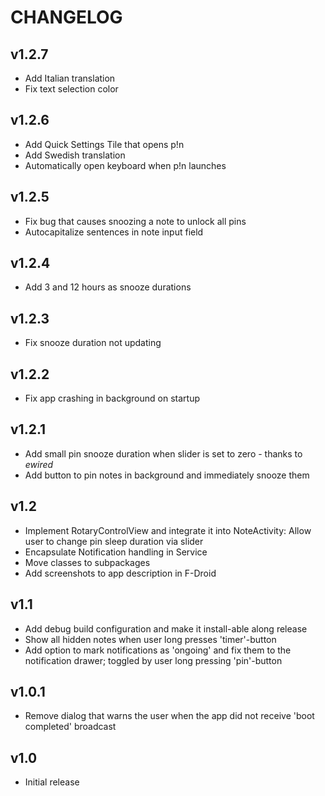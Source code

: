 # CHANGELOG

## v1.2.7
- Add Italian translation
- Fix text selection color

## v1.2.6
- Add Quick Settings Tile that opens p!n
- Add Swedish translation
- Automatically open keyboard when p!n launches

## v1.2.5
- Fix bug that causes snoozing a note to unlock all pins
- Autocapitalize sentences in note input field

## v1.2.4
- Add 3 and 12 hours as snooze durations

## v1.2.3
- Fix snooze duration not updating

## v1.2.2
- Fix app crashing in background on startup

## v1.2.1
- Add small pin snooze duration when slider is set to zero - thanks to _ewired_
- Add button to pin notes in background and immediately snooze them

## v1.2
- Implement RotaryControlView and integrate it into NoteActivity: Allow user to change pin sleep duration via slider
- Encapsulate Notification handling in Service
- Move classes to subpackages
- Add screenshots to app description in F-Droid

## v1.1
- Add debug build configuration and make it install-able along release
- Show all hidden notes when user long presses 'timer'-button
- Add option to mark notifications as 'ongoing' and fix them to the notification drawer; toggled by user long pressing 'pin'-button

## v1.0.1
- Remove dialog that warns the user when the app did not receive 'boot completed' broadcast

## v1.0
- Initial release
